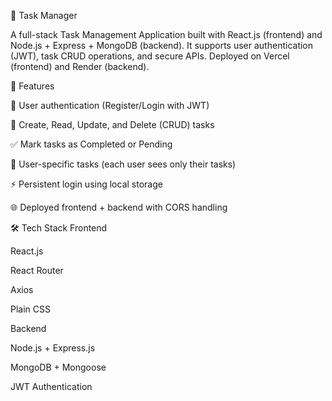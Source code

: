 📌 Task Manager

A full-stack Task Management Application built with React.js (frontend) and Node.js + Express + MongoDB (backend).
It supports user authentication (JWT), task CRUD operations, and secure APIs. Deployed on Vercel (frontend) and Render (backend).

🚀 Features

🔐 User authentication (Register/Login with JWT)

📝 Create, Read, Update, and Delete (CRUD) tasks

✅ Mark tasks as Completed or Pending

👤 User-specific tasks (each user sees only their tasks)

⚡ Persistent login using local storage

🌐 Deployed frontend + backend with CORS handling

🛠 Tech Stack
Frontend

React.js

React Router

Axios

Plain CSS

Backend

Node.js + Express.js

MongoDB + Mongoose

JWT Authentication
